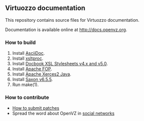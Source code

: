 ## Virtuozzo documentation

This repository contains source files for Virtuozzo documentation.

Documentation is available online at http://docs.openvz.org.

### How to build

1. Install [AsciiDoc](http://www.methods.co.nz/asciidoc/).
2. Install [xsltproc](http://xmlsoft.org/XSLT/).
3. Install [Docbook XSL Stylesheets v4.x and v5.0](http://docbook.sourceforge.net/).
4. Install [Apache FOP](https://xmlgraphics.apache.org/fop/).
5. Install [Apache Xerces2 Java](http://xerces.apache.org/xerces2-j/).
6. Install [Saxon v6.5.5](http://saxon.sourceforge.net/saxon6.5.5/index.html).
7. Run make(1).

### How to contribute

* [How to submit patches](https://openvz.org/Userspace_patches)
* Spread the word about OpenVZ in [social networks](http://criu.org/Contacts)
